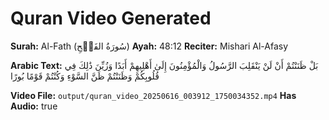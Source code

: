 # Quran Video Generated

**Surah:** Al-Fath (سُورَةُ الفَتۡحِ)
**Ayah:** 48:12
**Reciter:** Mishari Al-Afasy

**Arabic Text:**
بَلْ ظَنَنْتُمْ أَنْ لَنْ يَنْقَلِبَ الرَّسُولُ وَالْمُؤْمِنُونَ إِلَىٰ أَهْلِيهِمْ أَبَدًا وَزُيِّنَ ذَٰلِكَ فِي قُلُوبِكُمْ وَظَنَنْتُمْ ظَنَّ السَّوْءِ وَكُنْتُمْ قَوْمًا بُورًا

**Video File:** `output/quran_video_20250616_003912_1750034352.mp4`
**Has Audio:** true
